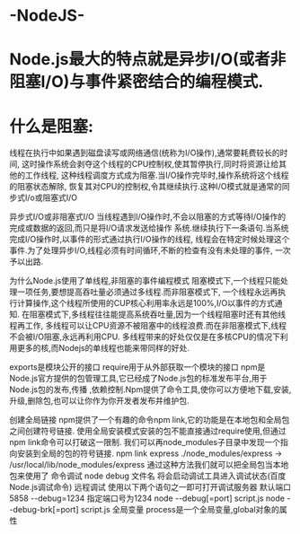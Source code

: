# -NodeJS-

# Node.js最大的特点就是异步I/O(或者非阻塞I/O)与事件紧密结合的编程模式.
# 什么是阻塞:
   线程在执行中如果遇到磁盘读写或网络通信(统称为I/O操作),通常要耗费较长的时间,
   这时操作系统会剥夺这个线程的CPU控制权,使其暂停执行,同时将资源让给其他的工作线程,
   这种线程调度方式成为阻塞.当I/O操作完毕时,操作系统将这个线程的阻塞状态解除,
   恢复其对CPU的控制权,令其继续执行.这种I/O模式就是通常的同步式I/o或阻塞式I/O

异步式I/O或非阻塞式I/O
  当线程遇到I/O操作时,不会以阻塞的方式等待I/O操作的完成或数据的返回,而只是将I/O请求发送给操作
  系统.继续执行下一条语句.当系统完成I/O操作时,以事件的形式通过执行I/O操作的线程,
  线程会在特定时候处理这个事件.为了处理异步I/O,线程必须有时间循环,不断的检查有没有未处理的事件,
  一次予以出路.

为什么Node.js使用了单线程,非阻塞的事件编程模式
  阻塞模式下,一个线程只能处理一项任务,要想提高吞吐量必须通过多线程.而非阻塞模式下,
  一个线程永远再执行计算操作,这个线程所使用的CUP核心利用率永远是100%,I/O以事件的方式通知.
  在阻塞模式下,多线程往往能提高系统吞吐量,因为一个线程阻塞时还有其他线程再工作,
  多线程可以让CPU资源不被阻塞中的线程浪费.而在非阻塞模式下,线程不会被I/O阻塞,永远再利用CPU.
  多线程带来的好处仅仅是在多核CPU的情况下利用更多的核,而Nodejs的单线程也能来带同样的好处.

exports是模块公开的接口
require用于从外部获取一个模块的接口
npm是Node.js官方提供的包管理工具,它已经成了Node.js包的标准发布平台,用于Node.js包的发布,传播
  ,依赖控制.Npm提供了命令工具,使你可以方便地下载,安装,升级,删除包,也可以让你作为你开发者发布并维护包.

  创建全局链接
  npm提供了一个有趣的命令npm link,它的功能是在本地包和全局包之间创建符号链接.
  使用全局安装模式安装的包不能直接通过require使用,但通过npm link命令可以打破这一限制.
  我们可以再node_modules子目录中发现一个指向安装到全局的包的符号链接.
  npm link express
  ./node_modules/express -> /usr/local/lib/node_modules/express
  通过这种方法我们就可以把全局包当本地包来使用了
命令调试
  node debug 文件名 将会启动调试工具进入调试状态(百度Node.js调试命令)
远程调试 使用以下两个语句之一即可打开调试服务器
  默认端口5858 --debug=1234 指定端口号为1234
  node --debug[=port] script.js
  node --debug-brk[=port] script.js
全局变量
  process是一个全局变量,global对象的属性
